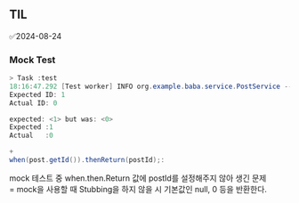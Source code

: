 ## TIL
✅2024-08-24

### Mock Test
```java
> Task :test
18:16:47.292 [Test worker] INFO org.example.baba.service.PostService -- postId: 1
Expected ID: 1
Actual ID: 0

expected: <1> but was: <0>
Expected :1
Actual   :0
```
```java
+
when(post.getId()).thenReturn(postId);:
```
mock 테스트 중 when.then.Return 값에 postId를 설정해주지 않아 생긴 문제<br>
= mock을 사용할 때 Stubbing을 하지 않을 시 기본값인 null, 0 등을 반환한다.
